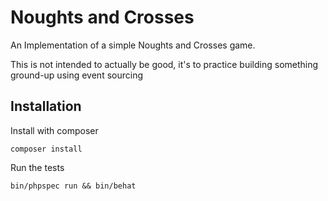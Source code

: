 # Noughts and Crosses

An Implementation of a simple Noughts and Crosses game.

This is not intended to actually be good, it's to practice building something ground-up using event sourcing

## Installation

Install with composer

`composer install`

Run the tests

`bin/phpspec run && bin/behat`
